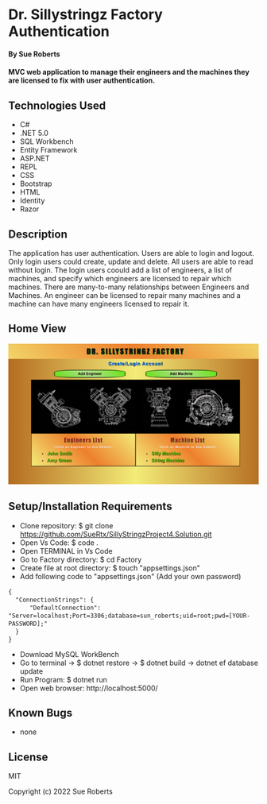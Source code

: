 # Dr. Sillystringz Factory Authentication

#### By Sue Roberts

####  MVC web application to manage their engineers and the machines they are licensed to fix with user authentication. 

## Technologies Used

* C#
* .NET 5.0
* SQL Workbench
* Entity Framework
* ASP.NET
* REPL
* CSS
* Bootstrap
* HTML
* Identity 
* Razor

## Description

The application has user authentication. Users are able to login and logout. Only login users could create, update and delete. All users are able to read without login. The login users coould add a list of engineers, a list of machines, and specify which engineers are licensed to repair which machines. There are many-to-many relationships between Engineers and Machines. An engineer can be licensed to repair many machines and a machine can have many engineers licensed to repair it. 

## Home View
![Home Index View](Factory/wwwroot/image/Factory.png "Home index view")

## Setup/Installation Requirements

* Clone repository: $ git clone https://github.com/SueRtx/SillyStringzProject4.Solution.git  
* Open Vs Code: $ code .   
* Open TERMINAL in Vs Code
* Go to Factory directory: $ cd Factory
* Create file at root directory: $ touch "appsettings.json"
* Add following code to "appsettings.json" (Add your own password)
```
{
  "ConnectionStrings": {
      "DefaultConnection": "Server=localhost;Port=3306;database=sun_roberts;uid=root;pwd=[YOUR-PASSWORD];"
  }
}

``` 
* Download MySQL WorkBench  
* Go to terminal  → $ dotnet restore → $ dotnet build → dotnet ef database update
* Run Program: $ dotnet run  
* Open web browser: http://localhost:5000/  

## Known Bugs

* none

## License

MIT

Copyright (c) 2022 Sue Roberts